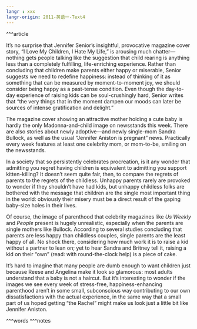 ```yaml
---
langr : xxx
langr-origin: 2011-英语一-Text4
---
```


^^^article

It’s no surprise that Jennifer Senior’s insightful, provocative magazine cover story, “I Love My Children, I Hate My Life,” is arousing much chatter—nothing gets people talking like the suggestion that child rearing is anything less than a completely fulfilling, life-enriching experience. Rather than concluding that children make parents either happy or miserable, Senior suggests we need to redefine happiness: instead of thinking of it as something that can be measured by moment-to-moment joy, we should consider being happy as a past-tense condition. Even though the day-to-day experience of raising kids can be soul-crushingly hard, Senior writes that “the very things that in the moment dampen our moods can later be sources of intense gratification and delight.”

The magazine cover showing an attractive mother holding a cute baby is hardly the only Madonna-and-child image on newsstands this week. There are also stories about newly adoptive—and newly single-mom Sandra Bullock, as well as the usual “Jennifer Aniston is pregnant” news. Practically every week features at least one celebrity mom, or mom-to-be, smiling on the newsstands.

In a society that so persistently celebrates procreation, is it any wonder that admitting you regret having children is equivalent to admitting you support kitten-killing? It doesn’t seem quite fair, then, to compare the regrets of parents to the regrets of the childless. Unhappy parents rarely are provoked to wonder if they shouldn’t have had kids, but unhappy childless folks are bothered with the message that children are the single most important thing in the world: obviously their misery must be a direct result of the gaping baby-size holes in their lives.

Of course, the image of parenthood that celebrity magazines like _Us Weekly_ and _People_ present is hugely unrealistic, especially when the parents are single mothers like Bullock. According to several studies concluding that parents are less happy than childless couples, single parents are the least happy of all. No shock there, considering how much work it is to raise a kid without a partner to lean on; yet to hear Sandra and Britney tell it, raising a kid on their “own” (read: with round-the-clock help) is a piece of cake.

It’s hard to imagine that many people are dumb enough to want children just because Reese and Angelina make it look so glamorous: most adults understand that a baby is not a haircut. But it’s interesting to wonder if the images we see every week of stress-free, happiness-enhancing parenthood aren’t in some small, subconscious way contributing to our own dissatisfactions with the actual experience, in the same way that a small part of us hoped getting “the Rachel” might make us look just a little bit like Jennifer Aniston.




^^^words
^^^notes